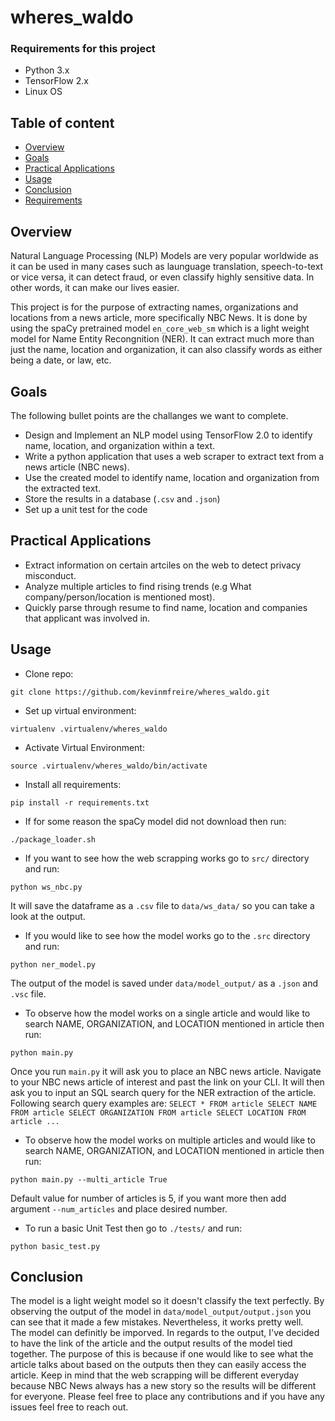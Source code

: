 # wheres_waldo
### Requirements for this project
* Python 3.x
* TensorFlow 2.x
* Linux OS

## Table of content
* [Overview](https://github.com/kevinmfreire/wheres_waldo#overview)
* [Goals](https://github.com/kevinmfreire/wheres_waldo#goals)
* [Practical Applications](https://github.com/kevinmfreire/wheres_waldo#practical-applications)
* [Usage](https://github.com/kevinmfreire/wheres_waldo#usage)
* [Conclusion](https://github.com/kevinmfreire/wheres_waldo#conclusion)
* [Requirements](https://github.com/kevinmfreire/wheres_waldo#requirements)

## Overview
Natural Language Processing (NLP) Models are very popular worldwide as it can be used in many cases such as launguage translation, speech-to-text or vice versa, it can detect fraud,
or even classify highly sensitive data. In other words, it can make our lives easier.

This project is for the purpose of extracting names, organizations and locations from a news article, more specifically NBC News.  It is done by using the spaCy pretrained model `en_core_web_sm`
which is a light weight model for Name Entity Recongnition (NER).  It can extract much more than just the name, location and organization, it can also classify words as either being a date, or law, etc.

 ## Goals
 The following bullet points are the challanges we want to complete.

 * Design and Implement an NLP model using TensorFlow 2.0 to identify name, location, and organization within a text.
 * Write a python application that uses a web scraper to extract text from a news article (NBC news).
 * Use the created model to identify name, location and organization from the extracted text.
 * Store the results in a database (`.csv` and `.json`)
 * Set up a unit test for the code

 ## Practical Applications
 * Extract information on certain artciles on the web to detect privacy misconduct.
 * Analyze multiple articles to find rising trends (e.g What company/person/location is mentioned most).
 * Quickly parse through resume to find name, location and companies that applicant was involved in.

 ## Usage
 * Clone repo:
 ```
git clone https://github.com/kevinmfreire/wheres_waldo.git
 ```
* Set up virtual environment:
```
virtualenv .virtualenv/wheres_waldo
```
* Activate Virtual Environment:
```
source .virtualenv/wheres_waldo/bin/activate
```
* Install all requirements:
```
pip install -r requirements.txt
```
* If for some reason the spaCy model did not download then run:
```
./package_loader.sh
```
* If you want to see how the web scrapping works go to `src/` directory and run:
```
python ws_nbc.py
```
It will save the dataframe as a `.csv` file to `data/ws_data/` so you can take a look at the output.

* If you would like to see how the model works go to the `.src` directory and run:
```
python ner_model.py
```
The output of the model is saved under `data/model_output/` as a `.json` and `.vsc` file.
* To observe how the model works on a single article and would like to search NAME, ORGANIZATION, and LOCATION mentioned in article then run:
```
python main.py
```
Once you run `main.py` it will ask you to place an NBC news article.  Navigate to your NBC news article of interest and past the link on your CLI. 
It will then ask you to input an SQL search query for the NER extraction of the article.  Following search query examples are:
            ```
            SELECT * FROM article
            SELECT NAME FROM article
            SELECT ORGANIZATION FROM article
            SELECT LOCATION FROM article
            ...
            ```
* To observe how the model works on multiple articles and would like to search NAME, ORGANIZATION, and LOCATION mentioned in article then run:
```
python main.py --multi_article True
```
Default value for number of articles is 5, if you want more then add argument `--num_articles` and place desired number.
* To run a basic Unit Test then go to `./tests/` and run:
```
python basic_test.py
```

## Conclusion
The model is a light weight model so it doesn't classify the text perfectly.  By observing the output of the model in `data/model_output/output.json` you can see that it made a few mistakes.  Nevertheless, it works pretty well.  
The model can definitly be imporved.  In regards to the output, I've decided to have the link of the article and the output results of the model tied together.  The purpose of this is because if one would like to see what the article
talks about based on the outputs then they can easily access the article. Keep in mind that the web scrapping will be different everyday because NBC News always has a new story so the results will be different for everyone.  Please feel free to place any contributions and if you have any issues feel free to reach out.